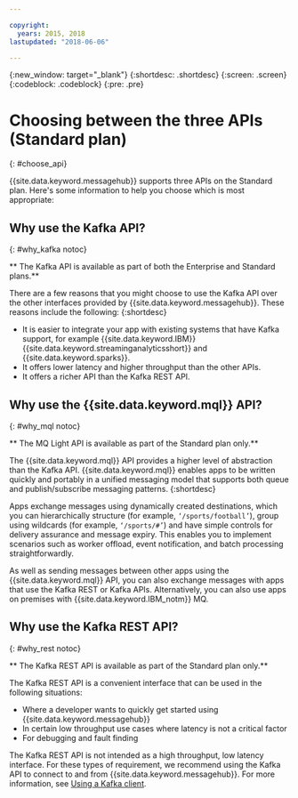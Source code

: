 ```yaml
---

copyright:
  years: 2015, 2018
lastupdated: "2018-06-06"

---
```


{:new_window: target="_blank"}
{:shortdesc: .shortdesc}
{:screen: .screen}
{:codeblock: .codeblock}
{:pre: .pre}

# Choosing between the three APIs (Standard plan)
{: #choose_api}

{{site.data.keyword.messagehub}} supports three APIs on the Standard plan. Here's some information to help you choose which is most appropriate:

## Why use the Kafka API?
{: #why_kafka notoc}

** The Kafka API is available as part of both the Enterprise and Standard plans.**
<br/>

There are a few reasons that you might choose to use the Kafka API over the other interfaces provided by {{site.data.keyword.messagehub}}. These reasons include the following:
{:shortdesc}


* It is easier to integrate your app with existing systems that have Kafka support, for example {{site.data.keyword.IBM}} {{site.data.keyword.streaminganalyticsshort}} and {{site.data.keyword.sparks}}.
* It offers lower latency and higher throughput than the other APIs.
* It offers a richer API than the Kafka REST API.


## Why use the {{site.data.keyword.mql}} API?
{: #why_mql notoc}

** The MQ Light API is available as part of the Standard plan only.**
<br/>

The {{site.data.keyword.mql}} API provides a higher
level of abstraction than the Kafka API. {{site.data.keyword.mql}} enables apps to be written quickly and portably in a unified messaging model that supports both queue and publish/subscribe messaging patterns. 
{:shortdesc}

Apps exchange messages using dynamically created
destinations, which you can hierarchically structure (for example, <code>‘/sports/football’</code>), group using wildcards (for example,
<code>‘/sports/#’</code>) and have simple controls for delivery assurance and message expiry.
This enables you to implement scenarios such as worker offload, event notification, and batch processing straightforwardly.

As well as sending messages between other apps using the {{site.data.keyword.mql}} API, you can also exchange messages with apps that use the Kafka REST or Kafka APIs. Alternatively, you can also use apps on premises with {{site.data.keyword.IBM_notm}} MQ.


## Why use the Kafka REST API?
{: #why_rest notoc}

** The Kafka REST API is available as part of the Standard plan only.**
<br/>

The Kafka REST API is a convenient interface that can be used in the following situations:  

* Where a developer wants to quickly get started using {{site.data.keyword.messagehub}}
* In certain low throughput use cases where latency is not a critical factor
* For debugging and fault finding

The Kafka REST API is not intended as a high throughput, low latency interface. ​For these types of requirement, we recommend using the Kafka API to connect to and from {{site.data.keyword.messagehub}}. For more information, see [Using a Kafka client](/docs/services/MessageHub/messagehub050.html#kafka_using).








